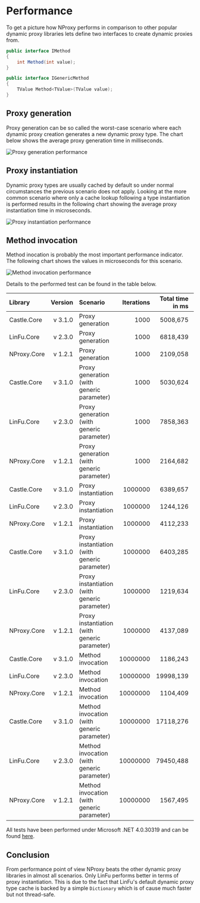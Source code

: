 ﻿# Performance

To get a picture how NProxy performs in comparison to other popular dynamic proxy libraries lets
define two interfaces to create dynamic proxies from.

```csharp
public interface IMethod
{
    int Method(int value);
}

public interface IGenericMethod
{
    TValue Method<TValue>(TValue value);
}
```

## Proxy generation

Proxy generation can be so called the worst-case scenario where each dynamic proxy creation
generates a new dynamic proxy type. The chart below shows the average proxy generation time in
milliseconds.

![Proxy generation performance](https://raw.github.com/mtamme/NProxy/master/Documentation/ProxyGeneration.png "Proxy generation performance")

## Proxy instantiation

Dynamic proxy types are usually cached by default so under normal circumstances the previous scenario does not apply.
Looking at the more common scenario where only a cache lookup following a type instantiation is performed results
in the following chart showing the average proxy instantiation time in microseconds.

![Proxy instantiation performance](https://raw.github.com/mtamme/NProxy/master/Documentation/ProxyInstantiation.png "Proxy instantiation performance")

## Method invocation

Method inocation is probably the most important performance indicator. The following chart shows
the values in microseconds for this scenario.

![Method invocation performance](https://raw.github.com/mtamme/NProxy/master/Documentation/MethodInvocation.png "Method invocation performance")

Details to the performed test can be found in the table below.

| Library   | Version | Scenario                                   | Iterations | Total time in ms | Average time in µs |
|:----------|--------:|:-------------------------------------------|-----------:|-----------------:|-------------------:|
|Castle.Core|  v 3.1.0|Proxy generation                            |        1000|          5008,675|            5008,675|
|LinFu.Core |  v 2.3.0|Proxy generation                            |        1000|          6818,439|            6818,439|
|NProxy.Core|  v 1.2.1|Proxy generation                            |        1000|          2109,058|            2109,058|
|Castle.Core|  v 3.1.0|Proxy generation (with generic parameter)   |        1000|          5030,624|            5030,624|
|LinFu.Core |  v 2.3.0|Proxy generation (with generic parameter)   |        1000|          7858,363|            7858,363|
|NProxy.Core|  v 1.2.1|Proxy generation (with generic parameter)   |        1000|          2164,682|            2164,682|
|Castle.Core|  v 3.1.0|Proxy instantiation                         |     1000000|          6389,657|               6,390|
|LinFu.Core |  v 2.3.0|Proxy instantiation                         |     1000000|          1244,126|               1,244|
|NProxy.Core|  v 1.2.1|Proxy instantiation                         |     1000000|          4112,233|               4,112|
|Castle.Core|  v 3.1.0|Proxy instantiation (with generic parameter)|     1000000|          6403,285|               6,403|
|LinFu.Core |  v 2.3.0|Proxy instantiation (with generic parameter)|     1000000|          1219,634|               1,220|
|NProxy.Core|  v 1.2.1|Proxy instantiation (with generic parameter)|     1000000|          4137,089|               4,137|
|Castle.Core|  v 3.1.0|Method invocation                           |    10000000|          1186,243|               0,119|
|LinFu.Core |  v 2.3.0|Method invocation                           |    10000000|         19998,139|               2,000|
|NProxy.Core|  v 1.2.1|Method invocation                           |    10000000|          1104,409|               0,110|
|Castle.Core|  v 3.1.0|Method invocation (with generic parameter)  |    10000000|         17118,276|               1,712|
|LinFu.Core |  v 2.3.0|Method invocation (with generic parameter)  |    10000000|         79450,488|               7,945|
|NProxy.Core|  v 1.2.1|Method invocation (with generic parameter)  |    10000000|          1567,495|               0,157|

All tests have been performed under Microsoft .NET 4.0.30319 and can be found [here](https://github.com/mtamme/NProxy/tree/master/Source/Test/NProxy.Core.Test/Performance).

## Conclusion

From performance point of view NProxy beats the other dynamic proxy libraries in almost all scenarios. Only LinFu performs better
in terms of proxy instantiation. This is due to the fact that LinFu's default dynamic proxy type cache is backed by a simple `Dictionary`
which is of cause much faster but not thread-safe.

